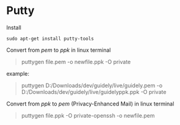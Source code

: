 # Putty
Install
```
sudo apt-get install putty-tools
```

Convert from *pem* to *ppk* in linux terminal
> puttygen file.pem -o newfile.ppk -O private

example:
> puttygen D:/Downloads/dev/guidely/live/guidely.pem -o D:/Downloads/dev/guidely/live/guidelyppk.ppk -O private


Convert from *ppk* to *pem* (Privacy-Enhanced Mail) in linux terminal
> puttygen file.ppk -O private-openssh -o newfile.pem
